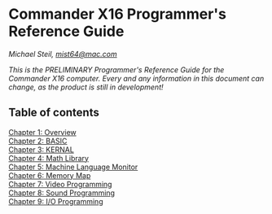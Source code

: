 # Commander X16 Programmer's Reference Guide

*Michael Steil, mist64@mac.com*

*This is the PRELIMINARY Programmer's Reference Guide for the Commander X16 computer. Every and any information in this document can change, as the product is still in development!*

## Table of contents

[Chapter 1: Overview](X16%20Reference%20-%2001%20-%20Overview.md)  
[Chapter 2: BASIC](X16%20Reference%20-%2002%20-%20BASIC.md)  
[Chapter 3: KERNAL](X16%20Reference%20-%2003%20-%20KERNAL.md)  
[Chapter 4: Math Library](X16%20Reference%20-%2004%20-%20Math%20Library.md)  
[Chapter 5: Machine Language Monitor](X16%20Reference%20-%2005%20-%20Machine%20Language%20Monitor.md)  
[Chapter 6: Memory Map](X16%20Reference%20-%2006%20-%20Memory%20Map.md)  
[Chapter 7: Video Programming](X16%20Reference%20-%2007%20-%20Video%20Programming.md)  
[Chapter 8: Sound Programming](X16%20Reference%20-%2008%20-%20Sound%20Programming.md)  
[Chapter 9: I/O Programming](X16%20Reference%20-%2009%20-%20IO%20Programming.md)  
